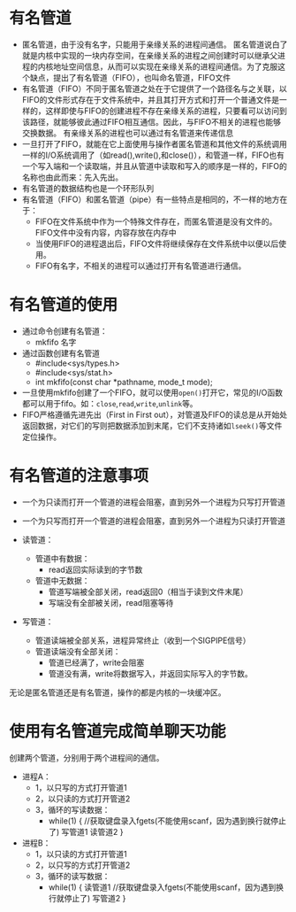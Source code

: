 # 有名管道

* 匿名管道，由于没有名字，只能用于亲缘关系的进程间通信。 匿名管道说白了就是内核中实现的一块内存空间，在亲缘关系的进程之间创建时可以继承父进程的内核地址空间信息，从而可以实现在亲缘关系的进程间通信。为了克服这个缺点，提出了有名管道（FIFO），也叫命名管道，FIFO文件
* 有名管道（FIFO）不同于匿名管道之处在于它提供了一个路径名与之关联，以FIFO的文件形式存在于文件系统中，并且其打开方式和打开一个普通文件是一样的，这样即使与FIFO的创建进程不存在亲缘关系的进程，只要看可以访问到该路径，就能够彼此通过FIFO相互通信。因此，与FIFO不相关的进程也能够交换数据。
有亲缘关系的进程也可以通过有名管道来传递信息
* 一旦打开了FIFO，就能在它上面使用与操作者匿名管道和其他文件的系统调用一样的I/O系统调用了（如read(),write(),和close()），和管道一样，FIFO也有一个写入端和一个读取端，并且从管道中读取和写入的顺序是一样的，FIFO的名称也由此而来：先入先出。
* 有名管道的数据结构也是一个环形队列
* 有名管道（FIFO）和匿名管道（pipe）有一些特点是相同的，不一样的地方在于：
    * FIFO在文件系统中作为一个特殊文件存在，而匿名管道是没有文件的。FIFO文件中没有内容，内容存放在内存中
    * 当使用FIFO的进程退出后，FIFO文件将继续保存在文件系统中以便以后使用。
    * FIFO有名字，不相关的进程可以通过打开有名管道进行通信。

# 有名管道的使用

* 通过命令创建有名管道：
  * mkfifo 名字
* 通过函数创建有名管道
  * #include<sys/types.h>
  * #include<sys/stat.h>
  * int mkfifo(const char *pathname, mode_t mode);
* 一旦使用mkfifo创建了一个FIFO，就可以使用`open()`打开它，常见的I/O函数都可以用于fifo。如：`close`,`read`,`write`,`unlink`等。
* FIFO严格遵循先进先出（First in First out），对管道及FIFO的读总是从开始处返回数据，对它们的写则把数据添加到末尾，它们不支持诸如`lseek()`等文件定位操作。

# 有名管道的注意事项

* 一个为只读而打开一个管道的进程会阻塞，直到另外一个进程为只写打开管道
* 一个为只写而打开一个管道的进程会阻塞，直到另外一个进程为只读打开管道

* 读管道：
    * 管道中有数据：
        * read返回实际读到的字节数
    * 管道中无数据：
        * 管道写端被全部关闭，read返回0（相当于读到文件末尾）
        * 写端没有全部被关闭，read阻塞等待
* 写管道：
    * 管道读端被全部关系，进程异常终止（收到一个SIGPIPE信号）
    * 管道读端没有全部关闭：
        * 管道已经满了，write会阻塞
        * 管道没有满，write将数据写入，并返回实际写入的字节数。

无论是匿名管道还是有名管道，操作的都是内核的一块缓冲区。

# 使用有名管道完成简单聊天功能

创建两个管道，分别用于两个进程间的通信。
* 进程A：
    * 1，以只写的方式打开管道1
    * 2，以只读的方式打开管道2
    * 3，循环的写读数据：
        * while(1) {
            //获取键盘录入fgets(不能使用scanf，因为遇到换行就停止了)
            写管道1
            读管道2
        }
* 进程B：
    * 1，以只读的方式打开管道1
    * 2，以只写的方式打开管道2
    * 3，循环的读写数据：
        * while(1) {
            读管道1
            //获取键盘录入fgets(不能使用scanf，因为遇到换行就停止了)
            写管道2
        }